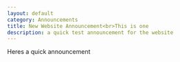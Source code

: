 ```yaml
---
layout: default
category: Announcements
title: New Website Announcement<br>This is one
description: a quick test announcement for the website
---
```

  Heres a quick announcement
